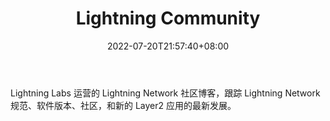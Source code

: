 ﻿---
weight: 
title: "Lightning Community"
description: "Lightning Labs 运营的 Lightning Network 社区博客，跟踪 Lightning Network 规范、软件版本、社区，和新的 Layer2 应用的最新发展"
date: 2022-07-20T21:57:40+08:00
lastmod: 2022-07-20T16:45:40+08:00
draft: false
authors: ["seven"]
featuredImage: "lightning-community.jpg"
link: "https://lightning.community/"
tags: ["元宇宙社区","Lightning Community"]
categories: ["navigation"]
navigation: ["元宇宙社区"]
lightgallery: true
toc: true
pinned: false
recommend: false
recommend1: false
---
Lightning Labs 运营的 Lightning Network 社区博客，跟踪 Lightning Network 规范、软件版本、社区，和新的 Layer2 应用的最新发展。
